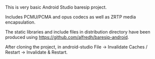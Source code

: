 This is very basic Android Studio baresip project.

Includes PCMU/PCMA and opus codecs as well as ZRTP media encapsulation.

The static libraries and include files in distribution directory have
been produced using https://github.com/alfredh/baresip-android.

After cloning the project, in android-studio File -> Invalidate Caches /
Restart -> Invalidate & Restart.

